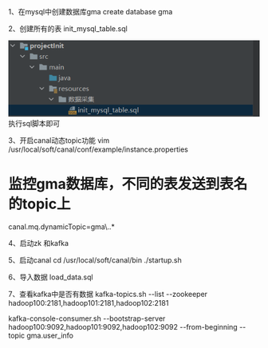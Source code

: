 1、在mysql中创建数据库gma
create database gma


2、创建所有的表
init_mysql_table.sql  

![img.png](img.png)
执行sql脚本即可



3、开启canal动态topic功能
vim /usr/local/soft/canal/conf/example/instance.properties


# 监控gma数据库，不同的表发送到表名的topic上
canal.mq.dynamicTopic=gma\\..*

4、启动zk 和kafka

5、启动canal
cd /usr/local/soft/canal/bin
./startup.sh

6、导入数据
load_data.sql


7、查看kafka中是否有数据
kafka-topics.sh --list  --zookeeper  hadoop100:2181,hadoop101:2181,hadoop102:2181

kafka-console-consumer.sh --bootstrap-server  hadoop100:9092,hadoop101:9092,hadoop102:9092  --from-beginning --topic gma.user_info
